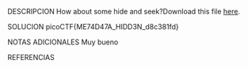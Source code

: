 DESCRIPCION
How about some hide and seek?Download this file [here](https://artifacts.picoctf.net/c_titan/131/unknown.zip).

SOLUCION
picoCTF{ME74D47A_HIDD3N_d8c381fd}

NOTAS ADICIONALES
Muy bueno

REFERENCIAS